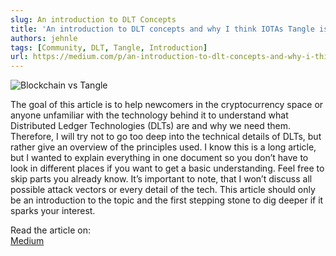 ```yaml
---
slug: An introduction to DLT Concepts
title: 'An introduction to DLT concepts and why I think IOTAs Tangle is superior to Blockchains'
authors: jehnle
tags: [Community, DLT, Tangle, Introduction]
url: https://medium.com/p/an-introduction-to-dlt-concepts-and-why-i-think-iotas-tangle-is-superior-to-blockchains-550b69ec86d6
---
```


![Blockchain vs Tangle](https://medium.com/p/an-introduction-to-dlt-concepts-and-why-i-think-iotas-tangle-is-superior-to-blockchains-550b69ec86d6)

The goal of this article is to help newcomers in the cryptocurrency space or anyone unfamiliar with the technology behind it to understand what Distributed Ledger Technologies (DLTs) are and why we need them. Therefore, I will try not to go too deep into the technical details of DLTs, but rather give an overview of the principles used. I know this is a long article, but I wanted to explain everything in one document so you don’t have to look in different places if you want to get a basic understanding. Feel free to skip parts you already know. It’s important to note, that I won’t discuss all possible attack vectors or every detail of the tech. This article should only be an introduction to the topic and the first stepping stone to dig deeper if it sparks your interest.

Read the article on:  
[Medium](https://medium.com/p/an-introduction-to-dlt-concepts-and-why-i-think-iotas-tangle-is-superior-to-blockchains-550b69ec86d6)
